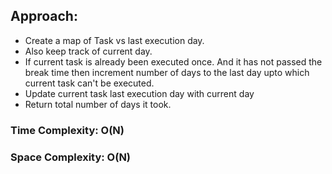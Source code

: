 ## Approach:
* Create a map of Task vs last execution day.
* Also keep track of current day.
* If current task is already been executed once. And it has not passed the break time then increment number of days to the last day upto which current task can't be executed.
* Update current task last execution day with current day
* Return total number of days it took.
​
### Time Complexity: O(N)
### Space Complexity: O(N)